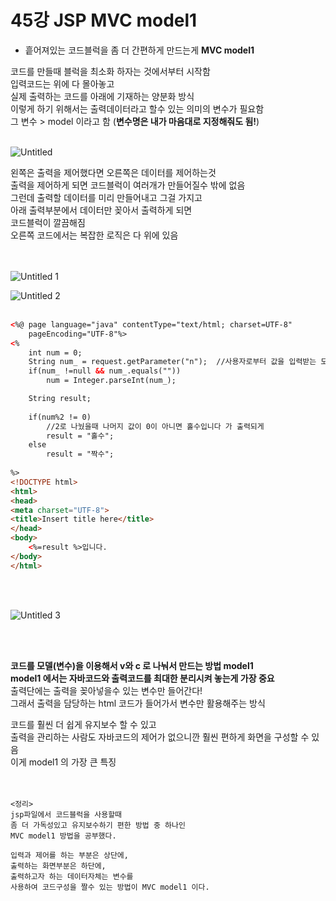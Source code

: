 # 45강 JSP MVC model1

- 흩어져있는 코드블럭을 좀 더 간편하게 만드는게 **MVC model1**


코드를 만들때 블럭을 최소화 하자는 것에서부터 시작함  
입력코드는 위에 다 몰아놓고  
실제 출력하는 코드를 아래에 기재하는 양분화 방식  
이렇게 하기 위해서는 출력데이터라고 할수 있는 의미의 변수가 필요함  
그 변수 > model 이라고 함 (**변수명은 내가 마음대로 지정해줘도 됨!**)  
<br>

![Untitled](https://user-images.githubusercontent.com/89206108/166142480-29835e9a-63a0-45cc-bea8-6cd748af2e9d.png)


왼쪽은 출력을 제어했다면 오른쪽은 데이터를 제어하는것  
출력을 제어하게 되면 코드블럭이 여러개가 만들어질수 밖에 없음  
그런데 출력할 데이터를 미리 만들어내고 그걸 가지고  
아래 출력부분에서 데이터만 꽂아서 출력하게 되면  
코드블럭이 깔끔해짐  
오른쪽 코드에서는 복잡한 로직은 다 위에 있음  
<br><br>


![Untitled 1](https://user-images.githubusercontent.com/89206108/166142500-19339c5a-074c-40ec-a3e8-8ade9efae9dd.png)

![Untitled 2](https://user-images.githubusercontent.com/89206108/166142504-18c10c5e-b50b-4e21-9d07-3c7ac16e97eb.png)
<br><br>


```html
<%@ page language="java" contentType="text/html; charset=UTF-8"
    pageEncoding="UTF-8"%>
<% 
	int num = 0;
	String num_ = request.getParameter("n");  //사용자로부터 값을 입력받는 도구. 그리고 입력된 값은 문자열로 인식된다.
	if(num_ !=null && num_.equals(""))
		num = Integer.parseInt(num_);

	String result;
	
	if(num%2 != 0) 
		//2로 나눴을때 나머지 값이 0이 아니면 홀수입니다 가 출력되게
 		result = "홀수";
	else 
		result = "짝수";
	 
%>    
<!DOCTYPE html>
<html>
<head>
<meta charset="UTF-8">
<title>Insert title here</title>
</head>
<body>
	<%=result %>입니다.
</body>
</html>
```
<br><br>

![Untitled 3](https://user-images.githubusercontent.com/89206108/166142558-d835359d-f800-4a74-8ff5-55a08a09608d.png)

<br><br>

**코드를 모델(변수)을 이용해서 v와 c 로 나눠서 만드는 방법 model1**  
**model1 에서는 자바코드와 출력코드를 최대한 분리시켜 놓는게 가장 중요**  
출력단에는 출력을 꽂아넣을수 있는 변수만 들어간다!  
그래서 출력을 담당하는 html 코드가 들어가서 변수만 활용해주는 방식  


코드를 훨씬 더 쉽게 유지보수 할 수 있고  
출력을 관리하는 사람도 자바코드의 제어가 없으니깐 훨씬 편하게 화면을 구성할 수 있음  
이게 model1 의 가장 큰 특징  
<br><br>

```
<정리>
jsp파일에서 코드블럭을 사용할때
좀 더 가독성있고 유지보수하기 편한 방법 중 하나인
MVC model1 방법을 공부했다.

입력과 제어를 하는 부분은 상단에,
출력하는 화면부분은 하단에,
출력하고자 하는 데이터자체는 변수를 
사용하여 코드구성을 짤수 있는 방법이 MVC model1 이다. 
```
<br>
